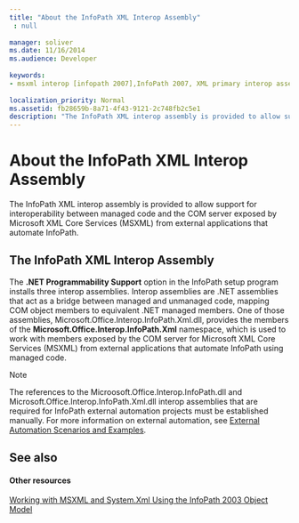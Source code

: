 ```yaml
---
title: "About the InfoPath XML Interop Assembly"
 : null
 
manager: soliver
ms.date: 11/16/2014
ms.audience: Developer
 
keywords:
- msxml interop [infopath 2007],InfoPath 2007, XML primary interop assembly,InfoPath XML interop assembly
 
localization_priority: Normal
ms.assetid: fb28659b-8a71-4f43-9121-2c748fb2c5e1
description: "The InfoPath XML interop assembly is provided to allow support for interoperability between managed code and the COM server exposed by Microsoft XML Core Services (MSXML) from external applications that automate InfoPath."
---
```


# About the InfoPath XML Interop Assembly

The InfoPath XML interop assembly is provided to allow support for interoperability between managed code and the COM server exposed by Microsoft XML Core Services (MSXML) from external applications that automate InfoPath.
  
## The InfoPath XML Interop Assembly

The **.NET Programmability Support** option in the InfoPath setup program installs three interop assemblies. Interop assemblies are .NET assemblies that act as a bridge between managed and unmanaged code, mapping COM object members to equivalent .NET managed members. One of those assemblies, Microsoft.Office.Interop.InfoPath.Xml.dll, provides the members of the **Microsoft.Office.Interop.InfoPath.Xml** namespace, which is used to work with members exposed by the COM server for Microsoft XML Core Services (MSXML) from external applications that automate InfoPath using managed code. 
  
> [!NOTE]
> The references to the Microosoft.Office.Interop.InfoPath.dll and Microsoft.Office.Interop.InfoPath.Xml.dll interop assemblies that are required for InfoPath external automation projects must be established manually. For more information on external automation, see [External Automation Scenarios and Examples](external-automation-scenarios-and-examples.md). 
  
## See also

#### Other resources

[Working with MSXML and System.Xml Using the InfoPath 2003 Object Model](http://msdn.microsoft.com/library/f7a0cac5-26f9-49ed-b52c-0240ef0c9d38%28Office.15%29.aspx)

